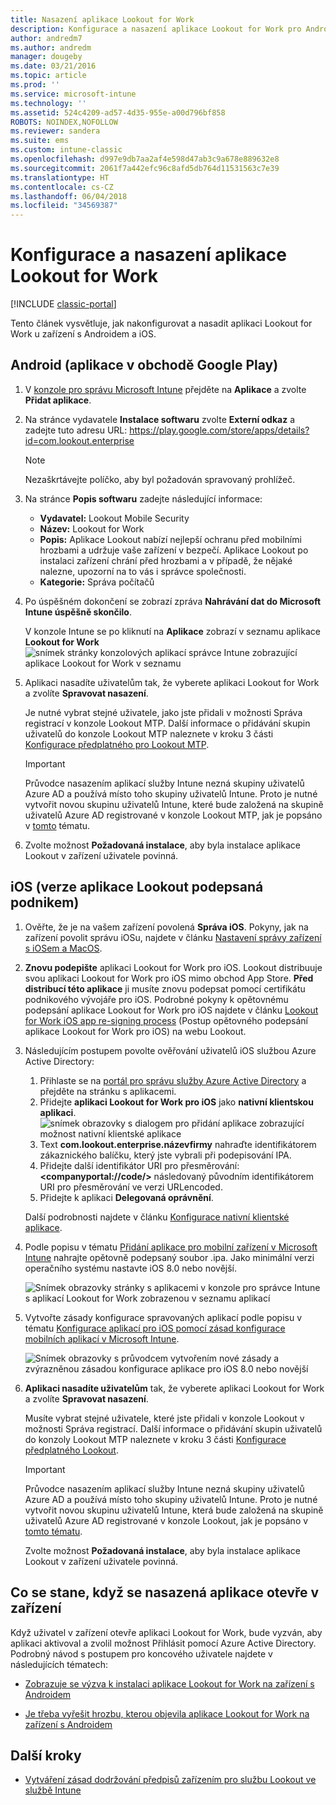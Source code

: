 ```yaml
---
title: Nasazení aplikace Lookout for Work
description: Konfigurace a nasazení aplikace Lookout for Work pro Android.
author: andredm7
ms.author: andredm
manager: dougeby
ms.date: 03/21/2016
ms.topic: article
ms.prod: ''
ms.service: microsoft-intune
ms.technology: ''
ms.assetid: 524c4209-ad57-4d35-955e-a00d796bf858
ROBOTS: NOINDEX,NOFOLLOW
ms.reviewer: sandera
ms.suite: ems
ms.custom: intune-classic
ms.openlocfilehash: d997e9db7aa2af4e598d47ab3c9a678e889632e8
ms.sourcegitcommit: 2061f7a442efc96c8afd5db764d11531563c7e39
ms.translationtype: HT
ms.contentlocale: cs-CZ
ms.lasthandoff: 06/04/2018
ms.locfileid: "34569387"
---
```

# <a name="configure-and-deploy-lookout-for-work-app"></a>Konfigurace a nasazení aplikace Lookout for Work

[!INCLUDE [classic-portal](../includes/classic-portal.md)]

Tento článek vysvětluje, jak nakonfigurovat a nasadit aplikaci Lookout for Work u zařízení s Androidem a iOS.

## <a name="android-google-play-store-app"></a>Android (aplikace v obchodě Google Play)

1. V [konzole pro správu Microsoft Intune](https://manage.microsoft.com) přejděte na **Aplikace** a zvolte **Přidat aplikace**.
2. Na stránce vydavatele **Instalace softwaru** zvolte **Externí odkaz** a zadejte tuto adresu URL: https://play.google.com/store/apps/details?id=com.lookout.enterprise
   >[!NOTE]
   >Nezaškrtávejte políčko, aby byl požadován spravovaný prohlížeč.

3. Na stránce **Popis softwaru** zadejte následující informace:
   * **Vydavatel:** Lookout Mobile Security
   * **Název:** Lookout for Work
   * **Popis:** Aplikace Lookout nabízí nejlepší ochranu před mobilními hrozbami a udržuje vaše zařízení v bezpečí. Aplikace Lookout po instalaci zařízení chrání před hrozbami a v případě, že nějaké nalezne, upozorní na to vás i správce společnosti.
   * **Kategorie:** Správa počítačů

4. Po úspěšném dokončení se zobrazí zpráva **Nahrávání dat do Microsoft Intune úspěšně skončilo**.

   V konzole Intune se po kliknutí na **Aplikace** zobrazí v seznamu aplikace **Lookout for Work** ![snímek stránky konzolových aplikací správce Intune zobrazující aplikace Lookout for Work v seznamu](../media/mtp/lookout-app-listed-intune-console.png)

5. Aplikaci nasadíte uživatelům tak, že vyberete aplikaci Lookout for Work a zvolíte **Spravovat nasazení**.

   Je nutné vybrat stejné uživatele, jako jste přidali v možnosti Správa registrací v konzole Lookout MTP.  Další informace o přidávání skupin uživatelů do konzole Lookout MTP naleznete v kroku 3 části [Konfigurace předplatného pro Lookout MTP](configure-deploy-lookout-for-work-app.md).

   >[!IMPORTANT]
   > Průvodce nasazením aplikací služby Intune nezná skupiny uživatelů Azure AD a používá místo toho skupiny uživatelů Intune. Proto je nutné vytvořit novou skupinu uživatelů Intune, které bude založená na skupině uživatelů Azure AD registrované v konzole Lookout MTP, jak je popsáno v [tomto](plan-your-user-and-device-groups.md) tématu.

6. Zvolte možnost **Požadovaná instalace**, aby byla instalace aplikace Lookout v zařízení uživatele povinná.

## <a name="ios-enterprise-signed-version-of-lookout-app"></a>iOS (verze aplikace Lookout podepsaná podnikem)

1. Ověřte, že je na vašem zařízení povolená **Správa iOS**. Pokyny, jak na zařízení povolit správu iOSu, najdete v článku [Nastavení správy zařízení s iOSem a MacOS](set-up-ios-and-mac-management-with-microsoft-intune.md).

2. **Znovu podepište** aplikaci Lookout for Work pro iOS. Lookout distribuuje svou aplikaci Lookout for Work pro iOS mimo obchod App Store. **Před distribucí této aplikace** ji musíte znovu podepsat pomocí certifikátu podnikového vývojáře pro iOS. Podrobné pokyny k opětovnému podepsání aplikace Lookout for Work pro iOS najdete v článku [Lookout for Work iOS app re-signing process](https://personal.support.lookout.com/hc/articles/114094038714) (Postup opětovného podepsání aplikace Lookout for Work pro iOS) na webu Lookout.

3. Následujícím postupem povolte ověřování uživatelů iOS službou Azure Active Directory:
   1.  Přihlaste se na [portál pro správu služby Azure Active Directory](https://manage.windowsazure.com) a přejděte na stránku s aplikacemi.
   2.  Přidejte **aplikaci Lookout for Work pro iOS** jako **nativní klientskou aplikaci**.
   ![snímek obrazovky s dialogem pro přidání aplikace zobrazující možnost nativní klientské aplikace](../media/mtp/aad-add-app.png)
   3. Text **com.lookout.enterprise.názevfirmy** nahraďte identifikátorem zákaznického balíčku, který jste vybrali při podepisování IPA.
   4.  Přidejte další identifikátor URI pro přesměrování: **&lt;companyportal://code/>** následovaný původním identifikátorem URI pro přesměrování ve verzi URLencoded.
   5.  Přidejte k aplikaci **Delegovaná oprávnění**.

   Další podrobnosti najdete v článku [Konfigurace nativní klientské aplikace](https://azure.microsoft.com/documentation/articles/app-service-mobile-how-to-configure-active-directory-authentication/#optional-configure-a-native-client-application).

4. Podle popisu v tématu [Přidání aplikace pro mobilní zařízení v Microsoft Intune](/intune-classic/deploy-use/add-apps-for-mobile-devices-in-microsoft-intune) nahrajte opětovně podepsaný soubor .ipa. Jako minimální verzi operačního systému nastavte iOS 8.0 nebo novější.

   ![Snímek obrazovky stránky s aplikacemi v konzole pro správce Intune s aplikací Lookout for Work zobrazenou v seznamu aplikací](../media/mtp/ios-app-uploaded-intune.png)

5. Vytvořte zásady konfigurace spravovaných aplikací podle popisu v tématu [Konfigurace aplikací pro iOS pomocí zásad konfigurace mobilních aplikací v Microsoft Intune](/intune-classic/deploy-use/configure-ios-apps-with-mobile-app-configuration-policies-in-microsoft-intune).

   ![Snímek obrazovky s průvodcem vytvořením nové zásady a zvýrazněnou zásadou konfigurace aplikace pro iOS 8.0 nebo novější](../media/mtp/ios-app-config.png)

6. **Aplikaci nasadíte uživatelům** tak, že vyberete aplikaci Lookout for Work a zvolíte **Spravovat nasazení**.

   Musíte vybrat stejné uživatele, které jste přidali v konzole Lookout v možnosti Správa registrací.  Další informace o přidávání skupin uživatelů do konzoly Lookout MTP naleznete v kroku 3 části [Konfigurace předplatného Lookout](https://docs.microsoft.com/sccm/protect/deploy-use/configure-and-deploy-lookout-for-work-apps).

   >[!IMPORTANT]
   > Průvodce nasazením aplikací služby Intune nezná skupiny uživatelů Azure AD a používá místo toho skupiny uživatelů Intune. Proto je nutné vytvořit novou skupinu uživatelů Intune, která bude založená na skupině uživatelů Azure AD registrované v konzole Lookout, jak je popsáno v [tomto tématu](plan-your-user-and-device-groups.md).

   Zvolte možnost **Požadovaná instalace**, aby byla instalace aplikace Lookout v zařízení uživatele povinná.

## <a name="what-happens-when-the-deployed-app-is-opened-on-the-device"></a>Co se stane, když se nasazená aplikace otevře v zařízení 
Když uživatel v zařízení otevře aplikaci Lookout for Work, bude vyzván, aby aplikaci aktivoval a zvolil možnost Přihlásit pomocí Azure Active Directory. Podrobný návod s postupem pro koncového uživatele najdete v následujících tématech:

* [Zobrazuje se výzva k instalaci aplikace Lookout for Work na zařízení s Androidem](https://docs.microsoft.com/intune-user-help/you-are-prompted-to-install-lookout-for-work-android)
    
* [Je třeba vyřešit hrozbu, kterou objevila aplikace Lookout for Work na zařízení s Androidem](https://docs.microsoft.com/intune-user-help/you-need-to-resolve-a-threat-found-by-lookout-for-work-android)

## <a name="next-steps"></a>Další kroky
* [Vytváření zásad dodržování předpisů zařízením pro službu Lookout ve službě Intune](https://docs.microsoft.com/sccm/protect/deploy-use/enable-device-threat-protection-rule-compliance-policy)
